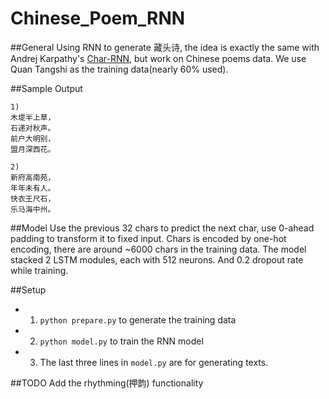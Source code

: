 # Chinese_Poem_RNN
##General
Using RNN to generate 藏头诗, the idea is exactly the same with Andrej Karpathy's [Char-RNN](https://github.com/karpathy/char-rnn), but work on Chinese poems data. We use Quan Tangshi as the training data(nearly 60% used). 

##Sample Output
```
1)
木堤半上草， 
石递对秋声。
前户大明别，
盟月深西花。

2)
新府高南苑，
年年未有人。
快衣王尺石，
乐马海中州。
```

##Model
Use the previous 32 chars to predict the next char, use 0-ahead padding to transform it to fixed input. Chars is encoded by one-hot encoding, there are around ~6000 chars in the training data. The model stacked 2 LSTM modules, each with 512 neurons. And 0.2 dropout rate while training. 

##Setup
* 1) `python prepare.py` to generate the training data
* 2) `python model.py` to train the RNN model
* 3) The last three lines in `model.py` are for generating texts.

##TODO
Add the rhythming(押韵) functionality
